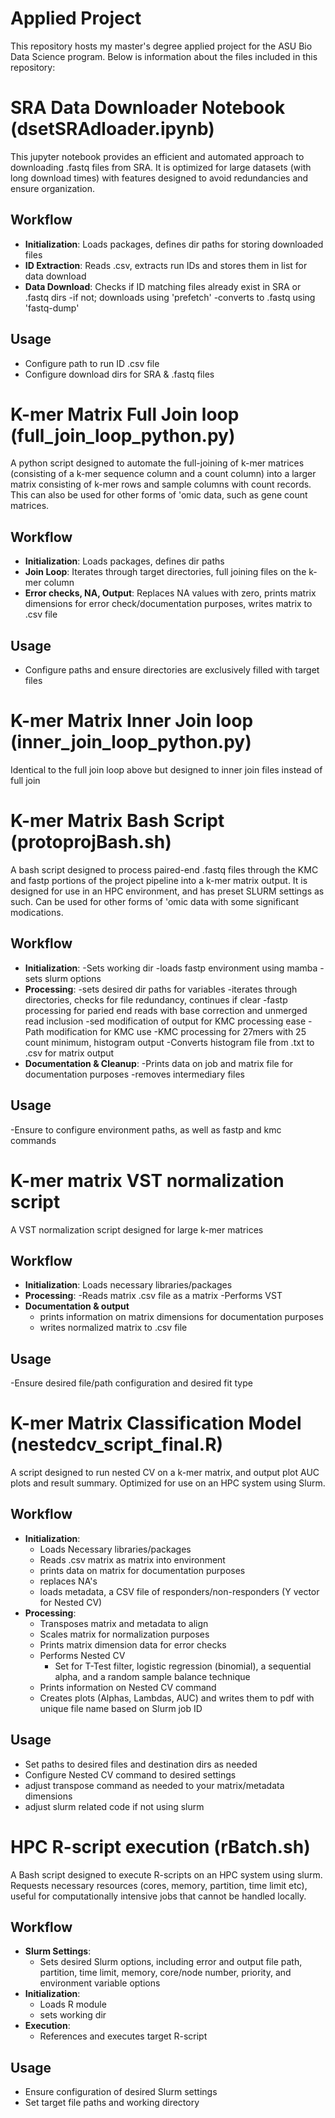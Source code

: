 # Applied Project
This repository hosts my master's degree applied project for the ASU Bio Data Science program. Below is information about the files included in this repository:

# SRA Data Downloader Notebook (dsetSRAdloader.ipynb)

This jupyter notebook provides an efficient and automated approach to downloading .fastq files from SRA. It is optimized for large datasets (with long download times) with features designed to avoid redundancies and ensure organization. 

## Workflow
- **Initialization**: Loads packages, defines dir paths for storing downloaded files
- **ID Extraction**: Reads .csv, extracts run IDs and stores them in list for data download
- **Data Download**: Checks if ID matching files already exist in SRA or .fastq dirs
   -if not; downloads using 'prefetch'
   -converts to .fastq using 'fastq-dump'
## Usage 
- Configure path to run ID .csv file 
- Configure download dirs for SRA & .fastq files


# K-mer Matrix Full Join loop (full_join_loop_python.py)
A python script designed to automate the full-joining of k-mer matrices (consisting of a k-mer sequence column and a count column) into a larger matrix consisting of k-mer rows and sample columns with count records. This can also be used for other forms of 'omic data, such as gene count matrices. 

## Workflow
- **Initialization**: Loads packages, defines dir paths
- **Join Loop**: Iterates through target directories, full joining files on the k-mer column 
- **Error checks, NA, Output**: Replaces NA values with zero, prints matrix dimensions for error check/documentation purposes, writes matrix to .csv file

## Usage
- Configure paths and ensure directories are exclusively filled with target files

# K-mer Matrix Inner Join loop (inner_join_loop_python.py)
Identical to the full join loop above but designed to inner join files instead of full join

# K-mer Matrix Bash Script (protoprojBash.sh)
A bash script designed to process paired-end .fastq files through the KMC and fastp portions of the project pipeline into a k-mer matrix output. It is designed for use in an HPC environment, and has preset SLURM settings as such. Can be used for other forms of 'omic data with some significant modications. 

## Workflow 
- **Initialization**:
   -Sets working dir 
   -loads fastp environment using mamba
   -sets slurm options
- **Processing**:
   -sets desired dir paths for variables 
   -iterates through directories, checks for file redundancy, continues if clear
   -fastp processing for paried end reads with base correction and unmerged read inclusion
   -sed modification of output for KMC processing ease
   -Path modification for KMC use
   -KMC processing for 27mers with 25 count minimum, histogram output
   -Converts histogram file from .txt to .csv for matrix output
- **Documentation & Cleanup**:
   -Prints data on job and matrix file for documentation purposes
   -removes intermediary files
   
## Usage 
-Ensure to configure environment paths, as well as fastp and kmc commands

# K-mer matrix VST normalization script
A VST normalization script designed for large k-mer matrices 

## Workflow
- **Initialization**: Loads necessary libraries/packages 
- **Processing**: 
   -Reads matrix .csv file as a matrix
   -Performs VST
- **Documentation & output**
   - prints information on matrix dimensions for documentation purposes
   - writes normalized matrix to .csv file
## Usage 
-Ensure desired file/path configuration and desired fit type

# K-mer Matrix Classification Model (nestedcv_script_final.R)
A script designed to run nested CV on a k-mer matrix, and output plot AUC plots and result summary. Optimized for use on an HPC system using Slurm. 

## Workflow
- **Initialization**:
   - Loads Necessary libraries/packages
   - Reads .csv matrix as matrix into environment
   - prints data on matrix for documentation purposes
   - replaces NA's
   - loads metadata, a CSV file of responders/non-responders (Y vector for Nested CV)
- **Processing**:
   - Transposes matrix and metadata to align
   - Scales matrix for normalization purposes
   - Prints matrix dimension data for error checks
   - Performs Nested CV
        - Set for T-Test filter, logistic regression (binomial), a sequential alpha, and a random sample balance technique
   - Prints information on Nested CV command
   - Creates plots (Alphas, Lambdas, AUC) and writes them to pdf with unique file name based on Slurm job ID
 ## Usage
- Set paths to desired files and destination dirs as needed
- Configure Nested CV command to desired settings
- adjust transpose command as needed to your matrix/metadata dimensions
- adjust slurm related code if not using slurm

# HPC R-script execution (rBatch.sh)

A Bash script designed to execute R-scripts on an HPC system using slurm. Requests necessary resources (cores, memory, partition, time limit etc), useful for computationally intensive jobs that cannot be handled locally. 

## Workflow
- **Slurm Settings**:
   - Sets desired Slurm options, including error and output file path, partition, time limit, memory, core/node number, priority, and environment variable options
- **Initialization**:
   - Loads R module
   - sets working dir
- **Execution**:
  - References and executes target R-script
## Usage
- Ensure configuration of desired Slurm settings
- Set target file paths and working directory
  
   


